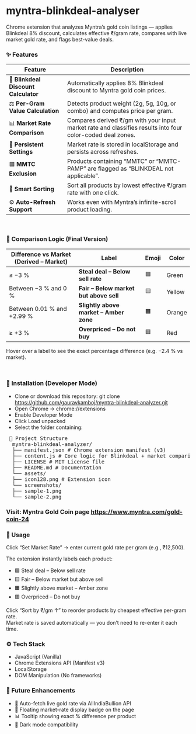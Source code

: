 # myntra-blinkdeal-analyser
Chrome extension that analyzes Myntra’s gold coin listings — applies Blinkdeal 8% discount, calculates effective ₹/gram rate, compares with live market gold rate, and flags best-value deals.

### ✨ Features

| Feature                              | Description                                                                                                |
| ------------------------------------ | ---------------------------------------------------------------------------------------------------------- |
| 💸 **Blinkdeal Discount Calculator** | Automatically applies 8% Blinkdeal discount to Myntra gold coin prices.                                    |
| ⚖️ **Per-Gram Value Calculation**    | Detects product weight (2g, 5g, 10g, or combo) and computes price per gram.                                |
| 📊 **Market Rate Comparison**        | Compares derived ₹/gm with your input market rate and classifies results into four color-coded deal zones. |
| 🔄 **Persistent Settings**           | Market rate is stored in localStorage and persists across refreshes.                                       |
| 🟥 **MMTC Exclusion**                | Products containing “MMTC” or “MMTC-PAMP” are flagged as “BLINKDEAL not applicable”.                       |
| 🧭 **Smart Sorting**                 | Sort all products by lowest effective ₹/gram rate with one click.                                          |
| ⚙️ **Auto-Refresh Support**          | Works even with Myntra’s infinite-scroll product loading.                                                  |

<br>

### 🧮 Comparison Logic (Final Version)

| Difference vs Market (Derived – Market) | Label                                  | Emoji | Color  |
| --------------------------------------- | -------------------------------------- | ----- | ------ |
| ≤ −3 %                                  | **Steal deal – Below sell rate**       | 🟩    | Green  |
| Between −3 % and 0 %                    | **Fair – Below market but above sell** | 🟨    | Yellow |
| Between 0.01 % and +2.99 %              | **Slightly above market – Amber zone** | 🟧    | Orange |
| ≥ +3 %                                  | **Overpriced – Do not buy**            | 🟥    | Red    |

Hover over a label to see the exact percentage difference (e.g. −2.4 % vs market).

<br>

### 🧰 Installation (Developer Mode)

- Clone or download this repository: git clone https://github.com/gauravkamboj/myntra-blinkdeal-analyzer.git
- Open Chrome → chrome://extensions
- Enable Developer Mode
- Click Load unpacked
- Select the folder containing:
<pre> 📂 Project Structure 
  myntra-blinkdeal-analyzer/ 
  ├── manifest.json # Chrome extension manifest (v3) 
  ├── content.js # Core logic for Blinkdeal + market comparison 
  ├── LICENSE # MIT License file 
  ├── README.md # Documentation
  └── assets/ 
  ├── icon128.png # Extension icon 
  └── screenshots/ 
  ├── sample-1.png 
  └── sample-2.png  </pre>


### Visit: Myntra Gold Coin page https://www.myntra.com/gold-coin-24

### 🚀 Usage

Click “Set Market Rate” → enter current gold rate per gram (e.g., ₹12,500).

The extension instantly labels each product:

- 🟩 Steal deal – Below sell rate
- 🟨 Fair – Below market but above sell
- 🟧 Slightly above market – Amber zone
- 🟥 Overpriced – Do not buy

Click “Sort by ₹/gm ↑” to reorder products by cheapest effective per-gram rate. <br>
Market rate is saved automatically — you don’t need to re-enter it each time.

### ⚙️ Tech Stack

- JavaScript (Vanilla)
- Chrome Extensions API (Manifest v3)
- LocalStorage
- DOM Manipulation (No frameworks)

### 🧭 Future Enhancements

- 🔗 Auto-fetch live gold rate via AllIndiaBullion API
- 💬 Floating market-rate display badge on the page
- 📊 Tooltip showing exact % difference per product
- 🌙 Dark mode compatibility
